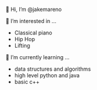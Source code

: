 
👋 Hi, I’m @jakemareno

👀 I’m interested in ...
- Classical piano
- Hip Hop
- Lifting

🌱 I’m currently learning ...
- data structures and algorithms
- high level python and java
- basic c++

